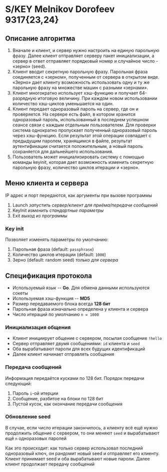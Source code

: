 # S/KEY Melnikov Dorofeev 9317{23,24}

## Описание алгоритма

1. Вначале и клиент, и сервер нужно настроить на единую парольную фразу. Далее клиент отправляет серверу пакет инициализации, а сервер в ответ отправляет порядковый номер и случайное число - «зерно» (seed).
2. Клиент вводит секретную парольную фразу. Парольная фраза соединяется с «зерном», полученным от сервера в открытом виде. «Зерно» дает клиенту возможность использовать одну и ту же парольную фразу на множестве машин с разными «зернами».
3. Клиент многократно использует хэш-функцию и получает 64-разрядную итоговую величину. При каждом новом использовании количество хэш-циклов уменьшается на один.
4. Клиент передает одноразовый пароль на сервер, где он и проверяется. На сервере есть файл, в котором хранится одноразовый пароль, использованный в последнем успешном сеансе связи с каждым отдельным пользователем. Для проверки  система однократно пропускает полученный одноразовый пароль через хэш-функцию. Если результат этой операции совпадает с предыдущим паролем, хранящимся в файле, результат аутентификации считается положительным, а новый пароль сохраняется для дальнейшего использования.
5. Пользователь может инициализировать систему с помощью команды keyinit, которая дает возможность изменить секретную парольную фразу, количество циклов итерации и «зерно».

## Меню клиента и сервера
IP адрес и порт передаются, как аргументы при вызове программы

1. Launch	_запустить сервер/клиент для приёма/передачи сообщений_
2. KeyInit	_изменить стандартные параметры_
3. Exit		_выход из программы_

### Key init
Позволяет изменять параметры по умолчанию:

1. Парольная фраза (default: `passphrase`)
2. Количество циклов итерации (default: `1000`)
3. Зерно (default: random seed)	_только для сервера_

## Спецификация протокола

- Используемый язык -- **Go**. Для обмена данными используются сокеты
- Используемая хэш-функция -- **MD5**
- Размер передаваемого блока всегда **128 бит**
- Парольная фраза изначально определена у клиента и сервера
- Число итераций по умолчанию `n = 1000`

### Инициализация общения

- Клиент инициирует общение с сервером, посылая сообщение `!hello`
- Сервер отправляет двумя сообщениями: `id` клиента и `seed`
- Оба вырабатывают пароли для всех будущих идентификаций
- Далее клиент начинает отправлять сообщения

### Передача сообщений

Информация передаётся кусками по 128 бит. Порядок передачи следующий:

1. Пароль `i`-ой итерции
2. Сообщение, разбитое на блоки по 128 бит
3. Пустой кусок, как окончание передачи сообщения
	
### Обновление seed

В случае, если число итерации закончилось, а клиенту всё ещё нужно продолжить общение с сервером, то они меняют `seed` и вырабатывают ещё `n` одноразовых паролей

Как это происходит: как только сервер использовал последний одноразовый ключ, он рандомит новый seed и отправляет его клиенту. Клиент принимает seed и оба вырабатывают новые пароли. Далее клиент продолжает передачу сообщений
